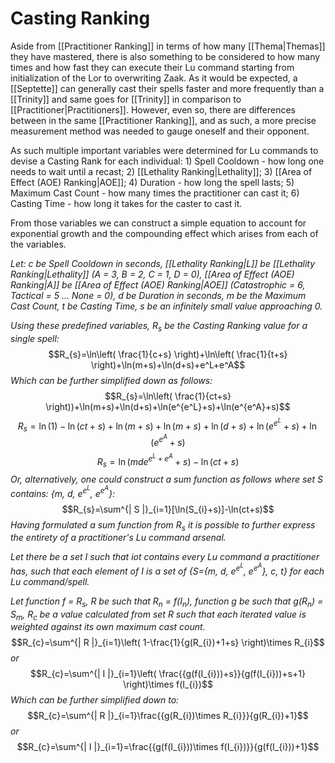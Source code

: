 # Casting Ranking
Aside from [[Practitioner Ranking]] in terms of how many [[Thema|Themas]] they have mastered, there is also something to be considered to how many times and how fast they can execute their Lu command starting from initialization of the Lor to overwriting Zaak. As it would be expected, a [[Septette]] can generally cast their spells faster and more frequently than a [[Trinity]] and same goes for [[Trinity]] in comparison to [[Practitioner|Practitioners]]. However, even so, there are differences between in the same [[Practitioner Ranking]], and as such, a more precise measurement method was needed to gauge oneself and their opponent.

As such multiple important variables were determined for Lu commands to devise a Casting Rank for each individual:
	1) Spell Cooldown - how long one needs to wait until a recast;
	2) [[Lethality Ranking|Lethality]];
	3) [[Area of Effect (AOE) Ranking|AOE]];
	4) Duration - how long the spell lasts;
	5) Maximum Cast Count - how many times the practitioner can cast it;
	6) Casting Time - how long it takes for the caster to cast it.

From those variables we can construct a simple equation to account for exponential growth and the compounding effect which arises from each of the variables.

_Let: c be Spell Cooldown in seconds, [[Lethality Ranking|L]] be [[Lethality Ranking|Lethality]] (A = 3, B = 2, C = 1, D = 0), [[Area of Effect (AOE) Ranking|A]] be [[Area of Effect (AOE) Ranking|AOE]] (Catastrophic = 6, Tactical = 5 ... None = 0), d be Duration in seconds, m be the Maximum Cast Count, t be Casting Time, s be an infinitely small value approaching 0._

_Using these predefined variables, R<sub>s</sub> be the Casting Ranking value for a single spell:_
$$R_{s}=\ln\left( \frac{1}{c+s} \right)+\ln\left( \frac{1}{t+s} \right)+\ln(m+s)+\ln(d+s)+e^L+e^A$$
_Which can be further simplified down as follows:_
$$R_{s}=\ln\left( \frac{1}{ct+s} \right))+\ln(m+s)+\ln(d+s)+\ln(e^{e^L}+s)+\ln(e^{e^A}+s)$$
$$R_{s}=\ln(1)-\ln(ct+s)+\ln(m+s)+\ln(m+s)+\ln(d+s)+\ln(e^{e^L}+s)+\ln(e^{e^A}+s)$$
$$R_{s}=\ln(mde^{e^L+e^A}+s)-\ln(ct+s)$$
_Or, alternatively, one could construct a sum function as follows where set S contains: {m, d, e<sup>e<sup>L</sup></sup>, e<sup>e<sup>A</sup></sup>}:_
$$R_{s}=\sum^{| S |}_{i=1}[\ln(S_{i}+s)]-\ln(ct+s)$$
_Having formulated a sum function from R<sub>s</sub> it is possible to further express the entirety of a practitioner's Lu command arsenal._

_Let there be a set I such that iot contains every Lu command a practitioner has, such that each element of I is a set of {S={m, d, e<sup>e<sup>L</sup></sup>, e<sup>e<sup>A</sup></sup>}, c, t} for each Lu command/spell._

_Let function f = R<sub>s</sub>, R be such that R<sub>n</sub> = f(I<sub>n</sub>), function g be such that g(R<sub>n</sub>) = S<sub>m</sub>, R<sub>c</sub> be a value calculated from set R such that each iterated value is weighted against its own maximum cast count._
$$R_{c}=\sum^{| R |}_{i=1}\left( 1-\frac{1}{g(R_{i})+1+s} \right)\times R_{i}$$
_or_
$$R_{c}=\sum^{| I |}_{i=1}\left( \frac{{g(f(I_{i}))+s}}{g(f(I_{i}))+s+1} \right)\times f(I_{i})$$
_Which can be further simplified down to:_
$$R_{c}=\sum^{| R |}_{i=1}\frac{{g(R_{i})\times R_{i}}}{g(R_{i})+1}$$
_or_
$$R_{c}=\sum^{| I |}_{i=1}=\frac{{g(f(I_{i}))\times f(I_{i})}}{g(f(I_{i}))+1}$$
